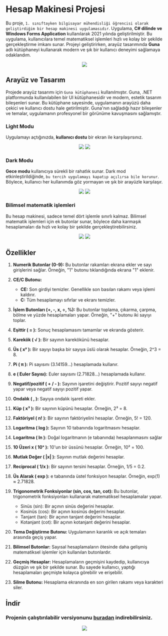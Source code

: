 # Hesap Makinesi Projesi
Bu proje, `1. sınıftayken bilgisayar mühendisliği öğrencisi olarak geliştirdiğim bir hesap makinesi uygulamasıdır`. Uygulama, **C# dilinde ve Windows Forms Application** kullanılarak 2021 yılında geliştirilmiştir. Bu uygulama, kullanıcılara temel matematiksel işlemleri hızlı ve kolay bir şekilde gerçekleştirme imkanı sunar. Projeyi geliştirirken, arayüz tasarımında **Guna** adlı kütüphaneyi kullanarak modern ve şık bir kullanıcı deneyimi sağlamaya odaklandım.

<div align = center >
  <img src = 'https://github.com/user-attachments/assets/86c3f767-c0fe-4d66-9ac9-730d7fa6a886' >
</div>

## Arayüz ve Tasarım
Projede arayüz tasarımı için `Guna kütüphanesi` kullanılmıştır. Guna, .NET platformunda kullanılabilen bir UI kütüphanesidir ve modern, estetik tasarım bileşenleri sunar. Bu kütüphane sayesinde, uygulamanın arayüzü daha çekici ve kullanıcı dostu hale getirilmiştir. Guna'nın sağladığı hazır bileşenler ve temalar, uygulamanın profesyonel bir görünüme kavuşmasını sağlamıştır.

### Light Modu
Uygulamayı açtığınızda, **kullanıcı dostu** bir ekran ile karşılaşırsınız.
<div align = center >
  <img src = 'https://github.com/user-attachments/assets/9b10226a-15d0-4b32-a34d-5e6688107886' >
  <img src='https://github.com/user-attachments/assets/b1fb994e-ee00-400a-867c-868e8b71f0d8'>
</div>

### Dark Modu
**Gece modu** kullanıcıya sürekli bir rahatlık sunar. Dark mod etkinleştirildiğinde, `bu tercih uygulamayı kapatıp açılırsa bile korunur`. Böylece, kullanıcı her kullanımda göz yormayan ve şık bir arayüzle karşılaşır.
<div align = center >
  <img src = 'https://github.com/user-attachments/assets/a5e2aa92-da5f-4ab1-a2f6-53871a0a793c' >
  <img src ='https://github.com/user-attachments/assets/332cd571-131c-475d-9552-9a48279f89a5'>
</div>


### Bilimsel matematik işlemleri
Bu hesap makinesi, sadece temel dört işlemle sınırlı kalmaz. Bilimsel matematik işlemleri için ek butonlar sunar, böylece daha karmaşık hesaplamaları da hızlı ve kolay bir şekilde gerçekleştirebilirsiniz.
<div align = center >
  <img src ='https://github.com/user-attachments/assets/eca1e2cb-d759-4384-bf96-31952de1d8fe'>
  <img src = 'https://github.com/user-attachments/assets/0868fef0-6f06-491e-a7b9-15666f5e72af' >
</div>

## Özellikler

1. **Numerik Butonlar (0-9):** Bu butonlar rakamları ekrana ekler ve sayı girişlerini sağlar. Örneğin, "1" butonu tıklandığında ekrana "1" eklenir.

2. **CE/C Butonu:**
   - **CE:** Son girdiyi temizler. Genellikle son basılan rakamı veya işlemi kaldırır.
   - **C:** Tüm hesaplamayı sıfırlar ve ekranı temizler.

3. **İşlem Butonları (+, -, x, ÷, %):** Bu butonlar toplama, çıkarma, çarpma, bölme ve yüzde hesaplamaları yapar. Örneğin, "+" butonu iki sayıyı toplar.

4. **Eşittir ( = ):** Sonuç hesaplamasını tamamlar ve ekranda gösterir.

5. **Karekök ( √ ):** Bir sayının karekökünü hesaplar.

6. **Üs ( xʸ ):** Bir sayıyı başka bir sayıya üslü olarak hesaplar. Örneğin, 2^3 = 8.

7. **Pi ( π ):** Pi sayısını (3.14159...) hesaplamada kullanır.

8. **e ( Euler Sayısı):** Euler sayısını (2.71828...) hesaplamada kullanır.

9. **Negatif/pozitif ( + / - ):** Sayının işaretini değiştirir. Pozitif sayıyı negatif yapar veya negatif sayıyı pozitif yapar.

10. **Ondalık ( , ):** Sayıya ondalık işareti ekler.

11. **Küp ( x³ ):** Bir sayının küpünü hesaplar. Örneğin, 2³ = 8.

12. **Faktöriyel ( n! ):** Bir sayının faktöriyelini hesaplar. Örneğin, 5! = 120.

13. **Logaritma ( log ):** Sayının 10 tabanında logaritmasını hesaplar.
14. **Logaritma ( ln ):** Doğal logaritmanın (e tabanında) hesaplanmasını sağlar

15. **10 Üzeri x ( 10ˣ ):** 10'un bir üssünü hesaplar. Örneğin, 10² = 100.

16. **Mutlak Değer ( |x| ):** Sayının mutlak değerini hesaplar.

17. **Reciprocal ( 1/x ):** Bir sayının tersini hesaplar. Örneğin, 1/5 = 0.2.
18. **Üs Alarak ( exp ):** e tabanında üstel fonksiyon hesaplar. Örneğin, exp(1) ≈ 2.71828.

19. **Trigonometrik Fonksiyonlar (sin, cos, tan, cot):** Bu butonlar, trigonometrik fonksiyonları kullanarak matematiksel hesaplamalar yapar.
    - Sinüs (sin): Bir açının sinüs değerini hesaplar.
    - Kosinüs (cos): Bir açının kosinüs değerini hesaplar.
    - Tanjant (tan): Bir açının tanjant değerini hesaplar. 
    - Kotanjant (cot): Bir açının kotanjant değerini hesaplar. 

20. **Tema Değiştirme Butonu:** Uygulamanın karanlık ve açık temaları arasında geçiş yapar.

21. **Bilimsel Butonlar:** Sayısal hesaplamaların ötesinde daha gelişmiş matematiksel işlemler için kullanılan butonlardır.
22. **Geçmiş Hesaplar:** Hesaplamaların geçmişini kaydedip, kullanıcıya düzgün ve şık bir şekilde sunar. Bu sayede kullanıcı, yaptığı hesaplamaları geçmişte kolayca görebilir ve erişebilir.
23. **Silme Butonu:** Hesaplama ekranında en son girilen rakamı veya karakteri siler.


## İndir

### Projenin çalıştırılabilir versiyonunu [buradan](https://github.com/yasir237/hesap-makinesi/releases/tag/v0.0.1) indirebilirsiniz.

<div align = center >
  <img src ='https://github.com/user-attachments/assets/af7d0fff-7cb3-4fe8-a0e8-83fd764e504e'>
</div>


